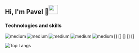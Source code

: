 ## Hi, I'm Pavel 🙂<img src="https://raw.githubusercontent.com/MartinHeinz/MartinHeinz/master/wave.gif" width="30px">

### Technologies and skills
[]<img align="left" alt="medium" src="https://img.shields.io/badge/Laravel-FF2D20?style=for-the-badge&logo=laravel&logoColor=white" />
[]<img align="left" alt="medium" src="https://img.shields.io/badge/PHP-777BB4?style=for-the-badge&logo=php&logoColor=white" />
[]<img align="left" alt="medium" src="https://img.shields.io/badge/JavaScript-323330?style=for-the-badge&logo=javascript&logoColor=F7DF1E" />
[]<img align="left" alt="medium" src="https://img.shields.io/badge/MySQL-005C84?style=for-the-badge&logo=mysql&logoColor=white" />
[]<img align="left" alt="medium" src="https://img.shields.io/badge/Docker-2CA5E0?style=for-the-badge&logo=docker&logoColor=white" />
  
![Top Langs](https://github-readme-stats.vercel.app/api/top-langs/?username=geniuscreature&layout=compact&theme=tokyonight)
